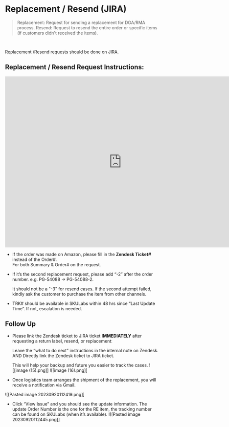 # Replacement / Resend (JIRA)
> Replacement: Request for sending a replacement for DOA/RMA process. 
> Resend: Request to resend the entire order or specific items (if customers didn't received the items).
<br>

Replacement /Resend requests should be done on JIRA.

## Replacement / Resend Request Instructions:
<iframe src="https://docs.google.com/presentation/d/e/2PACX-1vRhQBqTTLAy4OOCYmXLg4WHxy1qkpBKoP33VcyLC8RJ5IVy3vbws5efGXui9dcwzNWKtpFghZRUo-z5/embed?start=false&loop=false" frameborder="0" width="760" height="560" allowfullscreen="true" mozallowfullscreen="true" webkitallowfullscreen="true"></iframe>

- If the order was made on Amazon, please fill in the **Zendesk Ticket#** instead of the Order#.  
  For both Summary & Order# on the request.

- If it’s the second replacement request, please add “-2” after the order number. e.g. PG-54088 -> PG-54088-2.
  
  It should not be a "-3" for resend cases. If the second attempt failed, kindly ask the customer to purchase the item from other channels. 

-   TRK# should be available in SKULabs within 48 hrs since “Last Update Time”. If not, escalation is needed.


## Follow Up

- Please link the Zendesk ticket to JIRA ticket **IMMEDIATELY** after requesting a return label, resend, or replacement:

  Leave the “what to do next” instructions in the internal note on Zendesk.
  AND
  Directly link the Zendesk ticket to JIRA ticket.
  
  This will help your backup and future you easier to track the cases.
![[image (15).png]]
![[image (16).png]]


- Once logistics team arranges the shipment of the replacement, you will receive a notification via Gmail.

![[Pasted image 20230920112419.png]]

- Click “View Issue” and you should see the update information. The update Order Number is the one for the RE item, the tracking number can be found on SKULabs (when it’s available).
![[Pasted image 20230920112445.png]]



